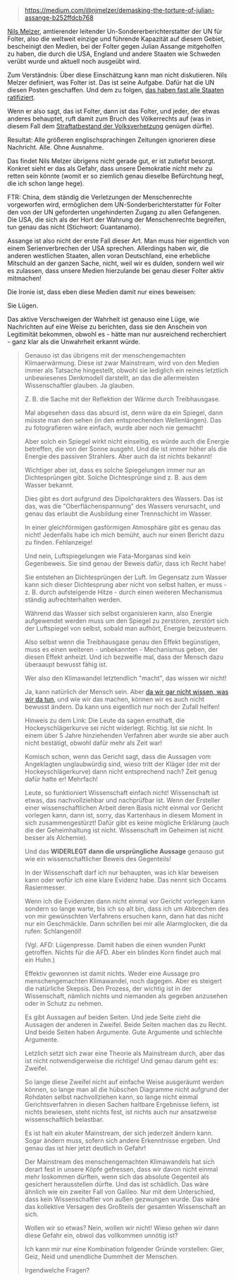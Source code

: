 > https://medium.com/@njmelzer/demasking-the-torture-of-julian-assange-b252ffdcb768

[Nils Melzer](https://de.wikipedia.org/wiki/Nils_Melzer),
amtierender leitender Un-Sondererberichterstatter der UN für Folter,
also die weltweit einzige und führende Kapazität auf diesem Gebiet,
bescheinigt den Medien, bei der Folter gegen Julian Assange mitgeholfen
zu haben, die durch die USA, England und andere Staaten wie Schweden
verübt wurde und aktuell noch ausgeübt wird.

Zum Verständnis:  Über diese Einschätzung kann man nicht diskutieren.
Nils Melzer definiert, was Folter ist.  Das ist seine Aufgabe.
Dafür hat die UN diesen Posten geschaffen.
Und dem zu folgen, [das haben fast alle Staaten ratifiziert](https://de.wikipedia.org/wiki/UN-Antifolterkonvention#G%C3%BCltigkeit).

Wenn er also sagt, das ist Folter, dann ist das Folter,
und jeder, der etwas anderes behauptet, ruft damit zum Bruch des Völkerrechts auf
(was in diesem Fall dem [Straftatbestand der Volksverhetzung](https://dejure.org/gesetze/StGB/130.html) genügen dürfte).

Resultat:  Alle größeren englischsprachingen Zeitungen ignorieren diese Nachricht.
Alle.  Ohne Ausnahme.

Das findet Nils Melzer übrigens nicht gerade gut, er ist zutiefst besorgt.
Konkret sieht er das als Gefahr, dass unsere Demokratie nicht mehr zu retten sein könnte
(womit er so ziemlich genau dieselbe Befürchtung hegt, die ich schon lange hege).

FTR:  China, dem ständig die Verletzungen der Menschenrechte vorgeworfen wird,
ermöglichen dem UN-Sonderberichterstatter für Folter den von der UN geforderten
ungehinderten Zugang zu allen Gefangenen.  Die USA, die sich als der Hort der
Wahrung der Menschenrechte begreifen, tun genau das nicht (Stichwort: Guantanamo).

Assange ist also nicht der erste Fall dieser Art.
Man muss hier eigentlich von einem Serienverbrechen der USA sprechen.
Allerdings haben wir, die anderen westlichen Staaten, allen voran Deutschland,
eine erhebliche Mitschuld an der ganzen Sache, nicht, weil wir es dulden,
sondern weil wir es zulassen, dass unsere Medien hierzulande bei genau
dieser Folter aktiv mitmachen!

Die Ironie ist, dass eben diese Medien damit nur eines beweisen:

Sie Lügen.

Das aktive Verschweigen der Wahrheit ist genauso eine Lüge,
wie Nachrichten auf eine Weise zu berichten,
dass sie den Anschein von Legitimität bekommen,
obwohl es - hätte man nur ausreichend recherchiert -
ganz klar als die Unwahrheit erkannt würde.

> Genauso ist das übrigens mit der menschengemachten Klimaerwärmung.
> Diese ist zwar Mainstream, wird von den Medien immer als Tatsache hingestellt,
> obwohl sie lediglich ein reines letztlich unbewiesenes Denkmodell darstellt,
> an das die allermeisten Wissenschaftler glauben.  Ja glauben.
>
> Z. B. die Sache mit der Reflektion der Wärme durch Treibhausgase.
>
> Mal abgesehen dass das absurd ist, denn wäre da ein Spiegel,
> dann müsste man den sehen (in den entsprechenden Wellenlängen).
> Das zu fotografieren wäre einfach, wurde aber noch nie gemacht!
>
> Aber solch ein Spiegel wirkt nicht einseitig,
> es würde auch die Energie betreffen, die von der Sonne ausgeht.
> Und die ist immer höher als die Energie des passiven Strahlers.
> Aber auch da ist nichts bekannt!
>
> Wichtiger aber ist, dass es solche Spiegelungen immer
> nur an Dichtesprüngen gibt.  Solche Dichtesprünge sind
> z. B. aus dem Wasser bekannt.
>
> Dies gibt es dort aufgrund des Dipolcharakters des Wassers.
> Das ist das, was die "Oberflächenspannung" des Wassers verursacht,
> und genau das erlaubt die Ausbildung einer Trennschicht im Wasser.
>
> In einer gleichförmigen gasförmigen Atmosphäre gibt es genau das nicht!
> Jedenfalls habe ich mich bemüht, auch nur einen Bericht dazu zu finden.
> Fehlanzeige!
>
> Und nein, Luftspiegelungen wie Fata-Morganas sind kein Gegenbeweis.
> Sie sind genau der Beweis dafür, dass ich Recht habe!
>
> Sie entstehen an Dichtesprüngen der Luft.  Im Gegensatz zum Wasser
> kann sich dieser Dichtesprung aber nicht von selbst halten,
> er muss - z. B. durch aufsteigende Hitze - durch einen weiteren
> Mechanismus ständig aufrechterhalten werden.
> 
> Während das Wasser sich selbst organisieren kann,
> also Energie aufgewendet werden muss um den Spiegel zu
> zerstören, zerstört sich der Luftspiegel von selbst,
> sobald man aufhört, Energie beizusteuern.
>
> Also selbst wenn die Treibhausgase genau den Effekt begünstigen,
> muss es einen weiteren - unbekannten - Mechanismus geben,
> der diesen Effekt anheizt.  Und ich bezweifle mal,
> dass der Mensch dazu überaaupt bewusst fähig ist.
>
> Wer also den Klimawandel letztendlich "macht", das wissen wir nicht!
>
> Ja, kann natürlich der Mensch sein.  Aber [da wir gar nicht wissen,
> was wir da tun](https://blog.gwup.net/2019/09/06/die-hockeyschlaeger-kurve-vor-gericht-ist-der-klimawandel-in-einem-prozess-widerlegt-worden/), und wie wir das machen, können wir es auch nicht
> bewusst ändern.  Da kann uns eigentlich nur noch der Zufall helfen!
>
> Hinweis zu dem Link:  Die Leute da sagen ernsthaft, die Hockeyschlägerkurve sei nicht widerlegt.
> Richtig.  Ist sie nicht.  In einem über 5 Jahre hinziehenden Verfahren aber wurde sie aber auch nicht bestätigt,
> obwohl dafür mehr als Zeit war!
>
> Komisch schon, wenn das Gericht sagt, dass die Aussagen vom Angeklagten unglaubwürdig sind,
> wieso tritt der Kläger (der mit der Hockeyschlägerkurve) dann nicht entsprechend nach?
> Zeit genug dafür hatte er!  Mehrfach!
>
> Leute, so funktioniert Wissenschaft einfach nicht!  Wissenschaft ist etwas, das nachvollziehbar und nachprüfbar ist.
> Wenn der Ersteller einer wissenschaftlichen Arbeit deren Basis nicht einmal vor Gericht vorlegen kann,
> dann ist, sorry, das Kartenhaus in diesem Moment in sich zusammengestürzt!  Dafür gibt es keine mögliche Erklärung
> (auch die der Geheimhaltung ist nicht.  Wissenschaft im Geheimen ist nicht besser als Alchemie).
>
> Und das **WIDERLEGT dann die ursprüngliche Aussage** genauso gut wie ein wissenschaftlicher Beweis des Gegenteils!
>
> In der Wissenschaft darf ich nur behaupten, was ich klar beweisen kann oder wofür ich eine klare Evidenz habe.
> Das nennt sich Occams Rasiermesser.
>
> Wenn ich die Evidenzen dann nicht einmal vor Gericht vorlegen kann sondern so lange warte,
> bis ich so alt bin, dass ich um Abbrechen des von mir gewünschten Verfahrens ersuchen kann,
> dann hat das nicht nur ein Geschmäckle.  Dann schrillen bei mir alle Alarmglocken,
> die da rufen: Schlangenöl!
>
> (Vgl. AFD: Lügenpresse.  Damit haben die einen wunden Punkt getroffen.
> Nichts für die AFD.  Aber ein blindes Korn findet auch mal ein Huhn.)
>
> Effektiv gewonnen ist damit nichts.  Weder eine Aussage pro menschengemachten Klimawandel, noch dagegen.
> Aber es steigert die natürliche Skepsis.  Den Prozess, der wichtig ist in der Wissenschaft,
> nämlich nichts und niemanden als gegeben anzusehen oder in Schutz zu nehmen.
>
> Es gibt Aussagen auf beiden Seiten.  Und jede Seite zieht die Aussagen der anderen in Zweifel.
> Beide Seiten machen das zu Recht.  Und beide Seiten haben Argumente.  Gute Argumente und schlechte Argumente.
>
> Letzlich setzt sich zwar eine Theorie als Mainstream durch, aber das ist nicht notwendigerweise die richtige!
> Und genau darum geht es:  Zweifel.
>
> So lange diese Zweifel nicht auf einfache Weise ausgeräumt werden können,
> so lange man all die hübschen Diagramme nicht aufgrund der Rohdaten selbst nachvollziehen kann,
> so lange nicht einmal Gerichtsverfahren in diesen Sachen haltbare Ergebnisse liefern,
> ist nichts bewiesen, steht nichts fest, ist nichts auch nur ansatzweise wissenschaftlich belastbar.
>
> Es ist halt ein akuter Mainstream, der sich jederzeit ändern kann.  Sogar ändern muss, sofern sich
> andere Erkenntnisse ergeben.  Und genau das ist hier jetzt deutlich in Gefahr!
>
> Der Mainstream des menschengemachten Klimawandels hat sich derart fest in unsere Köpfe gefressen,
> dass wir davon nicht einmal mehr loskommen dürften, wenn sich das absolute Gegenteil als gesichert herausstellen dürfte.
> Und das ist schädlich.  Das wäre ähnlich wie ein zweiter Fall von Galileo.
> Nur mit dem Unterschied, dass kein Wissenschaftler von außen gezwungen wurde.
> Das wäre das kollektive Versagen des Großteils der gesamten Wissenschaft an sich.
>
> Wollen wir so etwas?  Nein, wollen wir nicht!  Wieso gehen wir dann diese Gefahr ein, obwol das vollkommen unnötig ist?
>
> Ich kann mir nur eine Kombination folgender Gründe vorstellen:  Gier, Geiz, Neid und unendliche Dummheit der Menschen.
>
> Irgendwelche Fragen?

